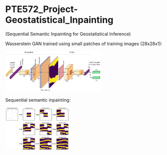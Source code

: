 # PTE572_Project-Geostatistical_Inpainting
(Sequential Semantic Inpainting for Geostatistical Inference)

Wasserstein GAN trained using small patches of training images (28x28x1):
<div style="width: 60%; height: 60%">
  
  ![wgan_28x28](/readme/wgan28.png)
  
</div>


Sequential semantic inpainting:
<div style="width: 40%; height: 40%">
  
  ![sequential inpainting](/readme/SI_result.png )
  
</div>
